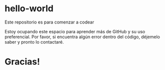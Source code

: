 # hello-world
Este repositorio es para comenzar a codear

Estoy ocupando este espacio para aprender más de GitHub y su uso preferencial.
Por favor, si encuentra algún error dentro del código, déjemelo saber y pronto lo contactaré.
# Gracias!
